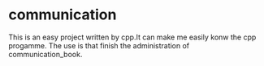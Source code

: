 # communication
This is an easy project written by cpp.It can make me easily konw the cpp progamme.
The use is that finish the administration of communication_book. 
